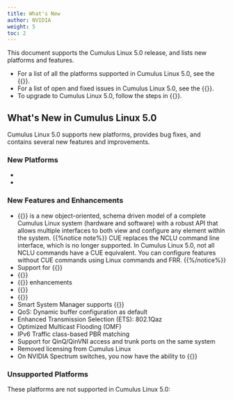 ```yaml
---
title: What's New
author: NVIDIA
weight: 5
toc: 2
---
```

This document supports the Cumulus Linux 5.0 release, and lists new platforms and features.

- For a list of all the platforms supported in Cumulus Linux 5.0, see the {{<exlink url="https://cumulusnetworks.com/products/hardware-compatibility-list/" text="Hardware Compatibility List (HCL)">}}.
- For a list of open and fixed issues in Cumulus Linux 5.0, see the {{<link title="Cumulus Linux 5.0 Release Notes" text="Cumulus Linux 5.0 Release Notes">}}.
- To upgrade to Cumulus Linux 5.0, follow the steps in {{<link url="Upgrading-Cumulus-Linux">}}.

## What's New in Cumulus Linux 5.0

Cumulus Linux 5.0 supports new platforms, provides bug fixes, and contains several new features and improvements.

### New Platforms

- 
- 

### New Features and Enhancements

- {{<link url="Cumulus-User-Experience-CUE" text="Cumulus User Experience (CUE)">}} is a new object-oriented, schema driven model of a complete Cumulus Linux system (hardware and software) with a robust API that allows multiple interfaces to both view and configure any element within the system.
  {{%notice note%}}
  CUE replaces the NCLU command line interface, which is no longer supported. In Cumulus Linux 5.0, not all NCLU commands have a CUE equivalent. You can configure features without CUE commands using Linux commands and FRR. 
  {{%/notice%}}
- Support for {{<link url="VLAN-aware-Bridge-Mode/" text="multiple VLAN aware bridges">}}
- {{<link url="EVPN-Multihoming" text="EVPN multihoming Head End Replication support">}}
- {{<link url="Precision-Time-Protocol-PTP" text="PTP Boundary Clock">}} enhancements
- {{<link url="Protocol-Independent-Multicast-PIM/#allow-rp" text="PIM Allow RP">}}
- {{<link url="Optional-BGP-Configuration/#conditional-advertisement" text="BGP conditional route advertisement">}}
- Smart System Manager supports {{<link url="Smart-System-Manager" text="warm boot">}}
- QoS: Dynamic buffer configuration as default
- Enhanced Transmission Selection (ETS): 802.1Qaz
- Optimized Multicast Flooding (OMF)
- IPv6 Traffic class-based PBR matching
- Support for QinQ/QinVNI access and trunk ports on the same system
- Removed licensing from Cumulus Linux
- On NVIDIA Spectrum switches, you now have the ability to {{<link url="Hybrid-Cloud-Connectivity-with-QinQ-and-VXLANs" text="modify the inner tag in double-tagged packets ">}}

### Unsupported Platforms

These platforms are not supported in Cumulus Linux 5.0:

